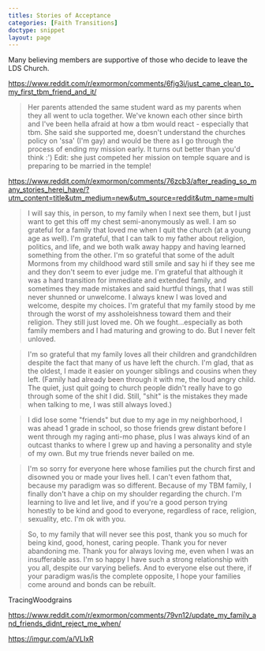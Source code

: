 ```yaml
---
titles: Stories of Acceptance
categories: [Faith Transitions]
doctype: snippet
layout: page
---
```


Many believing members are supportive of those who decide to leave the LDS Church.

https://www.reddit.com/r/exmormon/comments/6fjg3i/just_came_clean_to_my_first_tbm_friend_and_it/

> Her parents attended the same student ward as my parents when they all went to ucla together. We've known each other since birth and I've been hella afraid at how a tbm would react - especially that tbm. She said she supported me, doesn't understand the churches policy on 'ssa' (I'm gay) and would be there as I go through the process of ending my mission early. It turns out better than you'd think :')
> Edit: she just competed her mission on temple square and is preparing to be married in the temple!

https://www.reddit.com/r/exmormon/comments/76zcb3/after_reading_so_many_stories_herei_have/?utm_content=title&utm_medium=new&utm_source=reddit&utm_name=multi

> I will say this, in person, to my family when I next see them, but I just want to get this off my chest semi-anonymously as well. I am so grateful for a family that loved me when I quit the church (at a young age as well). I'm grateful, that I can talk to my father about religion, politics, and life, and we both walk away happy and having learned something from the other. I'm so grateful that some of the adult Mormons from my childhood ward still smile and say hi if they see me and they don't seem to ever judge me. I'm grateful that although it was a hard transition for immediate and extended family, and sometimes they made mistakes and said hurtful things, that I was still never shunned or unwelcome.  I always knew I was loved and welcome, despite my choices.  I'm grateful that my family stood by me through the worst of my assholeishness toward them and their religion.  They still just loved me.  Oh we fought...especially as both family members and I had maturing and growing to do. But I never felt unloved.

> I'm so grateful that my family loves all their children and grandchildren despite the fact that many of us have left the church.  I'm glad, that as the oldest, I made it easier on younger siblings and cousins when they left. (Family had already been through it with me, the loud angry child.  The quiet, just quit going to church people didn't really have to go through some of the shit I did. Still, "shit" is the mistakes they made when talking to me, I was still always loved.)

> I did lose some "friends" but due to my age in my neighborhood, I was ahead 1 grade in school, so those friends grew distant before I went through my raging anti-mo phase, plus I was always kind of an outcast thanks to where I grew up and having a personality and style of my own.  But my true friends never bailed on me.  

> I'm so sorry for everyone here whose families put the church first and disowned you or made your lives hell.  I can't even fathom that, because my paradigm was so different. Because of my TBM family, I finally don't have a chip on my shoulder regarding the church. I'm learning to live and let live, and if you're a good person trying honestly to be kind and good to everyone, regardless of race, religion, sexuality, etc. I'm ok with you. 

> So, to my family that will never see this post, thank you so much for being kind, good, honest, caring people. Thank you for never abandoning me. Thank you for always loving me, even when I was an insufferable ass. I'm so happy I have such a strong relationship with you all, despite our varying beliefs.  And to everyone else out there, if your paradigm was/is the complete opposite, I hope your families come around and bonds can be rebuilt.

TracingWoodgrains

https://www.reddit.com/r/exmormon/comments/79vn12/update_my_family_and_friends_didnt_reject_me_when/

https://imgur.com/a/VLIxR
